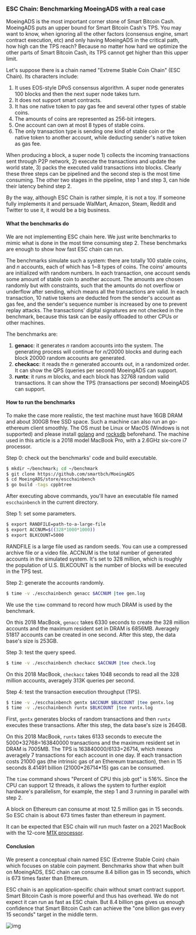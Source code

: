 ### ESC Chain: Benchmarking MoeingADS with a real case

MoeingADS is the most important corner stone of Smart Bitcoin Cash. MoeingADS puts an upper bound for Smart Bitcoin Cash's TPS. You may want to know, when ignoring all the other factors (consensus engine, smart contract execution, etc) and only having MoeingADS in the critical path, how high can the TPS reach? Because no matter how hard we optimize the other parts of Smart Bitcoin Cash, its TPS cannot get higher than this upper limit.

Let's suppose there is a chain named "Extreme Stable Coin Chain" (ESC Chain). Its characters include:

1. It uses EOS-style DPoS consensus algorithm. A super node generates 100 blocks and then the next super node takes turn.
2. It does not support smart contracts.
3. It has one native token to pay gas fee and several other types of stable coins.
4. The amounts of coins are represented as 256-bit integers.
5. One account can own at most 8 types of stable coins.
6. The only transaction type is sending one kind of stable coin or the native token to another account, while deducting sender's native token as gas fee.

When producing a block, a super node 1) collects the incoming transactions sent through P2P network, 2) execute the transactions and update the world state, 3) packs the executed valid transactions into blocks. Clearly these three steps can be pipelined and the second step is the most time consuming. The other two stages in the pipeline, step 1 and step 3, can hide their latency behind step 2.

By the way, although ESC Chain is rather simple, it is not a toy. If someone fully implements it and persuade WalMart, Amazon, Steam, Reddit and Twitter to use it, it would be a big business.

#### What the benchmarks do

We are not implementing ESC chain here. We just write benchmarks to mimic what is done in the most time consuming step 2. These benchmarks are enough to show how fast ESC chain can run.

The benchmarks simulate such a system: there are totally 100 stable coins, and $n$ accounts, each of which has 1~8 types of coins. The coins' amounts are initialized with random numbers. In each transaction, one account sends some amount of stable coin to another account. The amounts are chosen randomly but with constraints, such that the amounts do not overflow or underflow after sending, which means all the transactions are valid. In each transaction, 10 native tokens are deducted from the sender's account as gas fee, and the sender's sequence number is increased by one to prevent replay attacks. The transactions' digital signatures are not checked in the benchmark, because this task can be easily offloaded to other CPUs or other machines.

The benchmarks are:

1. **genacc**: it generates $n$ random accounts into the system. The generating process will continue for $n/20000$ blocks and during each block 20000 random accounts are generated.
2. **checkacc**: it reads the $n$ generated accounts out, in a randomized order. It can show the QPS (queries per second) MoeingADS can support.
3. **runtx**: it runs $m$ blocks, and each block has 32768 random valid transactions. It can show the TPS (transactions per second) MoeingADS can support.



#### How to run the benchmarks

To make the case more realistic, the test machine must have 16GB DRAM and about 300GB free SSD space. Such a machine can also run an go-ethereum client smoothly. The OS must be Linux or MacOS (Windows is not supported) and please install [golang](https://golang.org/doc/install) and [rocksdb](https://github.com/facebook/rocksdb/blob/master/INSTALL.md) beforehand. The machine used in this article is a 2018 model MacBook Pro, with a 2.6GHz six-core i7 processor.

Step 0: check out the benchmarks' code and build executable. 

```bash
$ mkdir ~/benchmark; cd ~/benchmark
$ git clone https://github.com/smartbch/MoeingADS
$ cd MoeingADS/store/escchainbench
$ go build -tags cppbtree
```

After executing above commands, you'll have an executable file named `escchainbench` in the current directory.

Step 1: set some parameters.

```bash
$ export RANDFILE=path-to-a-large-file
$ export ACCNUM=$((328*1000*1000))
$ export BLKCOUNT=5000
```

RANDFILE is a large file used as random seeds. You can use a compressed archive file or a video file. ACCNUM is the total number of generated accounts in the simulated system. It's set to 328 million, which is roughly the population of U.S. BLKCOUNT is the number of blocks will be executed in the TPS test.

Step 2: generate the accounts randomly.

```bash
$ time -v ./escchainbench genacc $ACCNUM |tee gen.log
```

We use the `time` command to record how much DRAM is used by the benchmark.

On this 2018 MacBook, `genacc` takes 6330 seconds to create the 328 million accounts and the maximum resident set in DRAM is 6856MB. Averagely 51817 accounts can be created in one second. After this step, the data base's size is 253GB.

Step 3: test the query speed.

```bash
$ time -v ./escchainbench checkacc $ACCNUM |tee check.log
```

On this 2018 MacBook, `checkacc` takes 1048 seconds to read all the  328 million accounts, averagely 313K queries per second. 

Step 4: test the transaction execution throughput (TPS).

```bash
$ time -v ./escchainbench gentx $ACCNUM $BLKCOUNT |tee gentx.log
$ time -v ./escchainbench runtx $BLKCOUNT |tee runtx.log
```

First, `gentx` generates blocks of random transactions and then `runtx` executes these transactions. After this step, the data base's size is 264GB.

On this 2018 MacBook, `runtx` takes 6133 seconds to execute the 5000\*32768=163840000 transactions and the maximum resident set in DRAM is 7005MB. The TPS is 163840000/6133=26714, which means averagely 7 transactions for each account in one day. If each transaction costs 21000 gas (the intrinsic gas of an Ethereum transaction), then in 15 seconds 8.41491 billion (21000\*26714\*15) gas can be consumed.

The `time` command shows "Percent of CPU this job got" is 516%. Since the CPU can support 12 threads, it allows the system to further exploit hardware's parallelism, for example, the step 1 and 3 running in parallel with step 2.

A block on Ethereum can consume at most 12.5 million gas in 15 seconds. So ESC chain is about 673 times faster than ethereum in payment.

It can be expected that ESC chain will run much faster on a 2021 MacBook with the 12-core [M1X processor](https://www.trustedreviews.com/news/apple-macbook-pro-2021-release-date-price-specs-and-design-4112058).

#### Conclusion

We present a conceptual chain named ESC (Extreme Stable Coin) chain which focuses on stable coin payment. Benchmarks show that when built on MoeingADS, ESC chain can consume 8.4 billion gas in 15 seconds, which is 673 times faster than Ethereum.

ESC chain is an application-specific chain without smart contract support. Smart Bitcoin Cash is more powerful and thus has overhead. We do not expect it can run as fast as ESC chain. But 8.4 billion gas gives us enough confidence that Smart Bitcoin Cash can achieve the "one billion gas every 15 seconds" target in the middle term.



![img](https://lh6.googleusercontent.com/Yjk5POCJUBNY9b5hrjxRH6i4FDRFOgX1jvDKowz3nhs_fUaCHS5iEleiNktjMLEpgnhGkiaJp14F-dRk2pvCgLllVmaYXjP5jRWluiIAmwNQcz8caNznvAzD5cnT3VD0GRWo6OLRqJzy4911cw)
